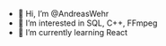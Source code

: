 - 👋 Hi, I’m @AndreasWehr
- 👀 I’m interested in SQL, C++, FFmpeg
- 🌱 I’m currently learning React

<!---
AndreasWehr/AndreasWehr is a ✨ special ✨ repository because its `README.md` (this file) appears on your GitHub profile.
You can click the Preview link to take a look at your changes.
--->

